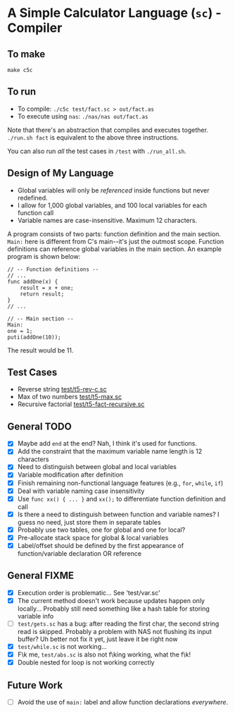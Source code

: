 # A Simple Calculator Language (`sc`) - Compiler

## To make

`make c5c`

## To run

- To compile: `./c5c test/fact.sc > out/fact.as`
- To execute using `nas`: `./nas/nas out/fact.as`

Note that there's an abstraction that compiles and executes together. `./run.sh fact` is equivalent to the above three instructions.

You can also run *all* the test cases in `/test` with `./run_all.sh`.

## Design of My Language

- Global variables will only be *referenced* inside functions but never redefined.
- I allow for 1,000 global variables, and 100 local variables for each function call
- Variable names are case-insensitive. Maximum 12 characters.

A program consists of two parts: function definition and the main section. `Main:` here is different from C's main--it's just the outmost scope. Function definitions can reference global variables in the main section. An example program is shown below:

```
// -- Function definitions --
// ...
func addOne(x) {
    result = x + one;
    return result;
}
// ...

// -- Main section --
Main:
one = 1;
puti(addOne(10));
```

The result would be 11.

## Test Cases

- Reverse string [test/t5-rev-c.sc](./test/t5-rev-c.sc)
- Max of two numbers [test/t5-max.sc](./test/t5-max.sc)
- Recursive factorial [test/t5-fact-recursive.sc](./test/t5-fact-recursive.sc)

## General TODO

- [x] Maybe add `end` at the end? Nah, I think it's used for functions.
- [x] Add the constraint that the maximum variable name length is 12 characters
- [x] Need to distinguish between global and local variables
- [x] Variable modification after definition
- [x] Finish remaining non-functional language features (e.g., `for`, `while`, `if`)
- [x] Deal with variable naming case insensitivity
- [x] Use `func xx() { ... }` and `xx();` to differentiate function definition and call
- [x] Is there a need to distinguish between function and variable names? I guess no need, just store them in separate tables
- [x] Probably use two tables, one for global and one for local?
- [x] Pre-allocate stack space for global & local variables
- [x] Label/offset should be defined by the first appearance of function/variable declaration OR reference

## General FIXME

- [x] Execution order is problematic... See 'test/var.sc'
- [x] The current method doesn't work because updates happen only locally... Probably still need something like a hash table for storing variable info
- [ ] `test/gets.sc` has a bug: after reading the first char, the second string read is skipped. Probably a problem with NAS not flushing its input buffer? Uh better not fix it yet, just leave it be right now
- [x] `test/while.sc` is not working...
- [x] F\\k me, `test/abs.sc` is also not f\\king working, what the f\\k!
- [x] Double nested for loop is not working correctly

## Future Work
- [ ] Avoid the use of `main:` label and allow function declarations *everywhere*.

